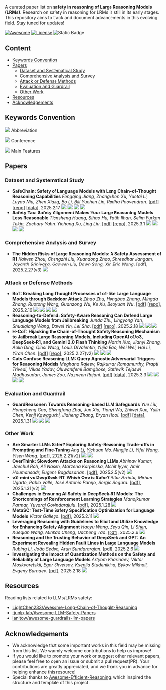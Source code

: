 A curated paper list on **safety in reasoning of Large Reasoning Models (LRMs)**. Research on safety in reasoning for LRMs is still in its early stages. This repository aims to track and document advancements in this evolving field. Stay tuned for updates!

[![Awesome](https://awesome.re/badge.svg)](https://awesome.re) [![License](https://img.shields.io/badge/License-Apache_2.0-green.svg)](./LICENSE) ![Static Badge](https://img.shields.io/badge/Contributions-welcome-blue.svg?style=flat) 

## Content

- [Keywords Convention](#keywords-convention)
- [Papers](#papers)
  - [Dataset and Systematical Study](#dataset-and-systematical-study)
  - [Comprehensive Analysis and Survey](#comprehensive-analysis-and-survey)
  - [Attack or Defense Methods](#attack-or-defense-methods)
  - [Evaluation and Guardrail](#evaluation-and-guardrail)
  - [Other Work](#other-work)
- [Resources](#resources)
- [Acknowledgements](#acknowledgements)


## Keywords Convention

![](https://img.shields.io/badge/COCONUT-blue) Abbreviation

![](https://img.shields.io/badge/ACL2025-orange) Conference

![](https://img.shields.io/badge/Analysis-green) Main Features

## Papers

### Dataset and Systematical Study
- **SafeChain: Safety of Language Models with Long Chain-of-Thought Reasoning Capabilities**
  *Fengqing Jiang, Zhangchen Xu, Yuetai Li, Luyao Niu, Zhen Xiang, Bo Li, Bill Yuchen Lin, Radha Poovendran*. [[pdf](https://arxiv.org/pdf/2502.12025)] [[repo](https://github.com/uw-nsl/safechain)] [[data](https://huggingface.co/datasets/UWNSL/SafeChain)], 2025.2.17 ![](https://img.shields.io/badge/Arxiv-orange) ![](https://img.shields.io/badge/SafeChain-blue) ![](https://img.shields.io/badge/three_decoding_strategies_without_additional_training-green) ![](https://img.shields.io/badge/dataset-green)
- **Safety Tax: Safety Alignment Makes Your Large Reasoning Models Less Reasonable**
  *Tiansheng Huang, Sihao Hu, Fatih Ilhan, Selim Furkan Tekin, Zachary Yahn, Yichang Xu, Ling Liu*. [[pdf](https://arxiv.org/pdf/2503.00555)] [[repo](https://github.com/git-disl/Safety-Tax)], 2025.3.1 ![](https://img.shields.io/badge/Arxiv-orange) ![](https://img.shields.io/badge/DirectRefusal-blue) ![](https://img.shields.io/badge/tradeoff_between_safety_and_reasoning_capability-green) ![](https://img.shields.io/badge/dataset-green)


### Comprehensive Analysis and Survey
- **The Hidden Risks of Large Reasoning Models: A Safety Assessment of R1**
  *Kaiwen Zhou, Chengzhi Liu, Xuandong Zhao, Shreedhar Jangam, Jayanth Srinivasa, Gaowen Liu, Dawn Song, Xin Eric Wang*. [[pdf](https://arxiv.org/abs/2502.12659v3)], 2025.2.27(v3) ![](https://img.shields.io/badge/Arxiv-orange)


### Attack or Defense Methods
- **BoT: Breaking Long Thought Processes of o1-like Large Language Models through Backdoor Attack**
  *Zihao Zhu, Hongbao Zhang, Mingda Zhang, Ruotong Wang, Guanzong Wu, Ke Xu, Baoyuan Wu*. [[pdf](https://www.arxiv.org/pdf/2502.12202)] [[repo](https://github.com/zihao-ai/BoT)], 2025.2.16 ![](https://img.shields.io/badge/Arxiv-orange) ![](https://img.shields.io/badge/BoT-blue) ![](https://img.shields.io/badge/backdoor_attack-green) ![](https://img.shields.io/badge/dataset-green)
- **Reasoning-to-Defend: Safety-Aware Reasoning Can Defend Large Language Models from Jailbreaking**
  *Junda Zhu, Lingyong Yan, Shuaiqiang Wang, Dawei Yin, Lei Sha*. [[pdf](https://arxiv.org/pdf/2502.12970v1)] [[repo](https://github.com/chuhac/Reasoning-to-Defend)], 2025.2.18 ![](https://img.shields.io/badge/Arxiv-orange) ![](https://img.shields.io/badge/R2D-blue) ![](https://img.shields.io/badge/defend-green)
- **H-CoT: Hijacking the Chain-of-Thought Safety Reasoning Mechanism to Jailbreak Large Reasoning Models, Including OpenAI o1/o3, DeepSeek-R1, and Gemini 2.0 Flash Thinking**
  *Martin Kuo, Jianyi Zhang, Aolin Ding, Qinsi Wang, Louis DiValentin, Yujia Bao, Wei Wei, Hai Li, Yiran Chen*. [[pdf](https://arxiv.org/pdf/2502.12893)] [[repo](https://github.com/dukeceicenter/jailbreak-reasoning-openai-o1o3-deepseek-r1)], 2025.2.27(v2) ![](https://img.shields.io/badge/Arxiv-orange) ![](https://img.shields.io/badge/HCoT-blue) ![](https://img.shields.io/badge/attack-green)
- **Cats Confuse Reasoning LLM: Query Agnostic Adversarial Triggers for Reasoning Models**
  *Meghana Rajeev, Rajkumar Ramamurthy, Prapti Trivedi, Vikas Yadav, Oluwanifemi Bamgbose, Sathwik Tejaswi Madhusudan, James Zou, Nazneen Rajani*. [[pdf](https://arxiv.org/pdf/2503.01781)] [[data](https://huggingface.co/datasets/collinear-ai/cat-attack-adversarial-triggers)], 2025.3.3 ![](https://img.shields.io/badge/Arxiv-orange) ![](https://img.shields.io/badge/CatAttack-blue) ![](https://img.shields.io/badge/attack-green) ![](https://img.shields.io/badge/adversial_triggers-green) 

### Evaluation and Guardrail
- **GuardReasoner: Towards Reasoning-based LLM Safeguards**
  *Yue Liu, Hongcheng Gao, Shengfang Zhai, Jun Xia, Tianyi Wu, Zhiwei Xue, Yulin Chen, Kenji Kawaguchi, Jiaheng Zhang, Bryan Hooi*. [[pdf](https://arxiv.org/abs/2501.18492)] [[data](https://huggingface.co/datasets/yueliu1999/GuardReasonerTrain)], 2025.1.31 ![](https://img.shields.io/badge/ICLR2025_FM_Wild_Workshop-orange) ![](https://img.shields.io/badge/GuardReasoner-blue) ![](https://img.shields.io/badge/dataset-green) 

### Other Work
- **Are Smarter LLMs Safer? Exploring Safety-Reasoning Trade-offs in Prompting and Fine-Tuning**
  *Ang Li, Yichuan Mo, Mingjie Li, Yifei Wang, Yisen Wang*. [[pdf](https://arxiv.org/pdf/2502.09673)], 2025.2.21(v2) ![](https://img.shields.io/badge/Arxiv-orange) ![](https://img.shields.io/badge/Analysis-green) 
- **OverThink: Slowdown Attacks on Reasoning LLMs**
  *Abhinav Kumar, Jaechul Roh, Ali Naseh, Marzena Karpinska, Mohit Iyyer, Amir Houmansadr, Eugene Bagdasarian*. [[pdf](https://arxiv.org/pdf/2502.02542)], 2025.2.5(v2) ![](https://img.shields.io/badge/Arxiv-orange)
- **o3-mini vs DeepSeek-R1: Which One is Safer?**
  *Aitor Arrieta, Miriam Ugarte, Pablo Valle, José Antonio Parejo, Sergio Segura*. [[pdf](https://arxiv.org/pdf/2501.18438)], 2025.1.31(v2) ![](https://img.shields.io/badge/Arxiv-orange)
- **Challenges in Ensuring AI Safety in DeepSeek-R1 Models: The Shortcomings of Reinforcement Learning Strategies**
  *Manojkumar Parmar, Yuvaraj Govindarajulu*. [[pdf](https://arxiv.org/pdf/2501.17030)], 2025.1.28 ![](https://img.shields.io/badge/Arxiv-orange)
- **MetaSC: Test-Time Safety Specification Optimization for Language Models**
  *Víctor Gallego*. [[pdf](https://arxiv.org/pdf/2502.07985)], 2025.2.11 ![](https://img.shields.io/badge/Arxiv-orange)
- **Leveraging Reasoning with Guidelines to Elicit and Utilize Knowledge for Enhancing Safety Alignment**
  *Haoyu Wang, Zeyu Qin, Li Shen, Xueqian Wang, Minhao Cheng, Dacheng Tao*. [[pdf](https://arxiv.org/pdf/2502.04040)], 2025.2.6 ![](https://img.shields.io/badge/Arxiv-orange)
- **Reasoning and the Trusting Behavior of DeepSeek and GPT: An Experiment Revealing Hidden Fault Lines in Large Language Models**
  *Rubing Li, João Sedoc, Arun Sundararajan*. [[pdf](https://arxiv.org/pdf/2502.12825)], 2025.2.6 ![](https://img.shields.io/badge/Arxiv-orange)
- **Investigating the Impact of Quantization Methods on the Safety and Reliability of Large Language Models**
  *Artyom Kharinaev, Viktor Moskvoretskii, Egor Shvetsov, Kseniia Studenikina, Bykov Mikhail, Evgeny Burnaev*. [[pdf](https://arxiv.org/abs/2502.15799)], 2025.2.18 ![](https://img.shields.io/badge/Arxiv-orange)


## Resources
Reading lists related to LLMs/LRMs safety:
- [LightChen233/Awesome-Long-Chain-of-Thought-Reasoning](https://github.com/LightChen233/Awesome-Long-Chain-of-Thought-Reasoning)
- [tjunlp-lab/Awesome-LLM-Safety-Papers](https://github.com/tjunlp-lab/Awesome-LLM-Safety-Papers)
- [ianitow/awesome-guardrails-llm-papers](https://github.com/ianitow/awesome-guardrails-llm-papers)

## Acknowledgements

- We acknowledge that some important works in this field may be missing from this list. We warmly welcome contributions to help us improve!
- If you would like to promote your work or suggest other relevant papers, please feel free to open an issue or submit a pull request(PR). Your contributions are greatly appreciated, and we thank you in advance for helping enhance this resource!  
- Special thanks to [Awesome-Efficient-Reasoning](https://github.com/hemingkx/Awesome-Efficient-Reasoning), which inspired the structure and template of this project.